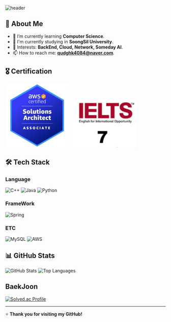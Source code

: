 ![header](https://capsule-render.vercel.app/api?type=rounded&color=gradient&customColorList=30&height=300&section=header&text=Thank%20You%20For%20Visiting)


## 🚀 About Me
- 🌱 I’m currently learning **Computer Science**.
- 💼 I'm currently studying in **SoongSil University**.
- 📌 Interests: **BackEnd, Cloud, Network, Someday AI**.
- 📫 How to reach me: **qudghk4084@naver.com**.

## 🎖️ Certification
<p>
  <img src="https://github.com/BYEONGHWALEE-dev/assets/raw/main/SAA.png" width="200" style="display: inline-block; margin-right: 10px;">
  <img src="https://github.com/BYEONGHWALEE-dev/assets/raw/main/ielts.png" width="200" style="display: inline-block;">
</p>

## 🛠 Tech Stack

### **Language**

![C++](https://img.shields.io/badge/C++-00599C?style=for-the-badge&logo=cplusplus&logoColor=white)
![Java](https://img.shields.io/badge/Java-007396?style=for-the-badge&logo=java&logoColor=white)
![Python](https://img.shields.io/badge/Python-3776AB?style=for-the-badge&logo=python&logoColor=white)

### **FrameWork**

![Spring](https://img.shields.io/badge/Spring-6DB33F?style=for-the-badge&logo=spring&logoColor=white)

### **ETC**

![MySQL](https://img.shields.io/badge/MySQL-4479A1?style=for-the-badge&logo=mysql&logoColor=white)
![AWS](https://img.shields.io/badge/AWS-FF9900?style=for-the-badge&logo=amazon-aws&logoColor=white)



## 📊 GitHub Stats
![GitHub Stats](https://github-readme-stats.vercel.app/api?username=BYEONGHWALEE-dev&show_icons=true&theme=dark&cache_seconds=3600)
![Top Languages](https://github-readme-stats.vercel.app/api/top-langs/?username=BYEONGHWALEE-dev&layout=compact&theme=dark&cache_seconds=3600)

## BaekJoon
[![Solved.ac Profile](http://mazassumnida.wtf/api/v2/generate_badge?boj=qudghk4084)](https://solved.ac/qudghk4084/)

---

⭐️ **Thank you for visiting my GitHub!**  
